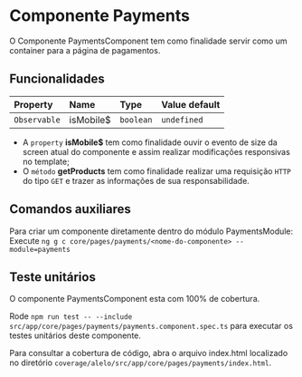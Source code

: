 # Componente Payments

O Componente PaymentsComponent tem como finalidade servir como um container para a página de pagamentos.

## Funcionalidades

| Property     | Name       | Type      | Value default |
| :----------- | :--------- | :-------- | :------------ |
| `Observable` | isMobile\$ | `boolean` | `undefined`   |

- A `property` **isMobile\$** tem como finalidade ouvir o evento de size da screen atual do componente e assim realizar modificações responsivas no template;
- O `método` **getProducts** tem como finalidade realizar uma requisição `HTTP` do tipo `GET` e trazer as informações de sua responsabilidade.

## Comandos auxiliares

Para criar um componente diretamente dentro do módulo PaymentsModule:
Execute `ng g c core/pages/payments/<nome-do-componente> --module=payments`

## Teste unitários

O componente PaymentsComponent esta com 100% de cobertura.

Rode `npm run test -- --include src/app/core/pages/payments/payments.component.spec.ts` para executar os testes unitários deste componente.

Para consultar a cobertura de código, abra o arquivo index.html localizado no diretório `coverage/alelo/src/app/core/pages/payments/index.html`.
